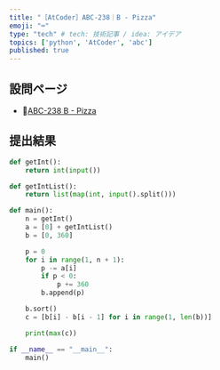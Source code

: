 ```yaml
---
title: "［AtCoder］ABC-238｜B - Pizza"
emoji: "⌨️"
type: "tech" # tech: 技術記事 / idea: アイデア
topics: ['python', 'AtCoder', 'abc']
published: true
---
```


## 設問ページ

- 🔗[ABC-238 B - Pizza](https://atcoder.jp/contests/abc238/tasks/abc238_b)

## 提出結果

```python
def getInt():
    return int(input())

def getIntList():
    return list(map(int, input().split()))

def main():
    n = getInt()
    a = [0] + getIntList()
    b = [0, 360]

    p = 0
    for i in range(1, n + 1):
        p -= a[i]
        if p < 0:
            p += 360
        b.append(p)

    b.sort()
    c = [b[i] - b[i - 1] for i in range(1, len(b))]

    print(max(c))

if __name__ == "__main__":
    main()
```
